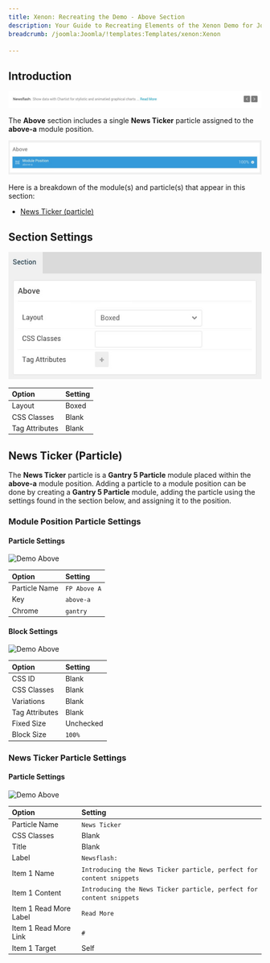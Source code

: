 ```yaml
---
title: Xenon: Recreating the Demo - Above Section
description: Your Guide to Recreating Elements of the Xenon Demo for Joomla
breadcrumb: /joomla:Joomla/!templates:Templates/xenon:Xenon

---
```


## Introduction

![](assets/demo_4.jpeg)

The **Above** section includes a single **News Ticker** particle assigned to the **above-a** module position.

![](assets/home_above.jpeg)

Here is a breakdown of the module(s) and particle(s) that appear in this section:

* [News Ticker (particle)](#news-ticker-(particle))

## Section Settings

![](assets/demo_above_settings.jpeg)

| Option           | Setting     |
| :--------------- | :---------- |
| Layout           | Boxed       |
| CSS Classes      | Blank       |
| Tag Attributes   | Blank       |

## News Ticker (Particle)

The **News Ticker** particle is a **Gantry 5 Particle** module placed within the **above-a** module position. Adding a particle to a module position can be done by creating a **Gantry 5 Particle** module, adding the particle using the settings found in the section below, and assigning it to the position.

### Module Position Particle Settings

#### Particle Settings

![Demo Above](demo_above_1.jpeg)

| Option        | Setting      |
| :-----        | :-----       |
| Particle Name | `FP Above A` |
| Key           | `above-a`    |
| Chrome        | `gantry`     |

#### Block Settings

![Demo Above](demo_above_2.jpeg)

| Option         | Setting   |
| :-----         | :-----    |
| CSS ID         | Blank     |
| CSS Classes    | Blank     |
| Variations     | Blank     |
| Tag Attributes | Blank     |
| Fixed Size     | Unchecked |
| Block Size     | `100%`    |

### News Ticker Particle Settings

#### Particle Settings

![Demo Above](demo_above_3.jpeg)

| Option                 | Setting                                                              |
| :-----                 | :-----                                                               |
| Particle Name          | `News Ticker`                                                        |
| CSS Classes            | Blank                                                                |
| Title                  | Blank                                                                |
| Label                  | `Newsflash:`                                                         |
| Item 1 Name            | `Introducing the News Ticker particle, perfect for content snippets` |
| Item 1 Content         | `Introducing the News Ticker particle, perfect for content snippets` |
| Item 1 Read More Label | `Read More`                                                          |
| Item 1 Read More Link  | `#`                                                                  |
| Item 1 Target          | Self                                                                 |
